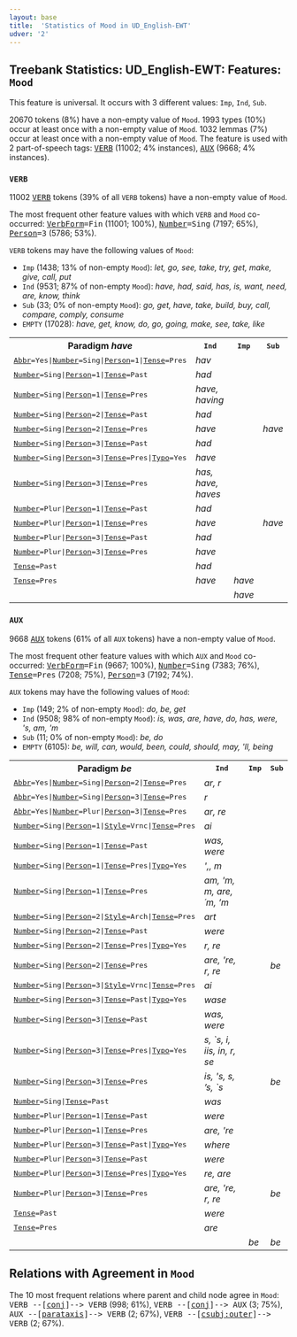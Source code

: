```yaml
---
layout: base
title:  'Statistics of Mood in UD_English-EWT'
udver: '2'
---
```


## Treebank Statistics: UD_English-EWT: Features: `Mood`

This feature is universal.
It occurs with 3 different values: `Imp`, `Ind`, `Sub`.

20670 tokens (8%) have a non-empty value of `Mood`.
1993 types (10%) occur at least once with a non-empty value of `Mood`.
1032 lemmas (7%) occur at least once with a non-empty value of `Mood`.
The feature is used with 2 part-of-speech tags: <tt><a href="en_ewt-pos-VERB.html">VERB</a></tt> (11002; 4% instances), <tt><a href="en_ewt-pos-AUX.html">AUX</a></tt> (9668; 4% instances).

### `VERB`

11002 <tt><a href="en_ewt-pos-VERB.html">VERB</a></tt> tokens (39% of all `VERB` tokens) have a non-empty value of `Mood`.

The most frequent other feature values with which `VERB` and `Mood` co-occurred: <tt><a href="en_ewt-feat-VerbForm.html">VerbForm</a></tt><tt>=Fin</tt> (11001; 100%), <tt><a href="en_ewt-feat-Number.html">Number</a></tt><tt>=Sing</tt> (7197; 65%), <tt><a href="en_ewt-feat-Person.html">Person</a></tt><tt>=3</tt> (5786; 53%).

`VERB` tokens may have the following values of `Mood`:

* `Imp` (1438; 13% of non-empty `Mood`): <em>let, go, see, take, try, get, make, give, call, put</em>
* `Ind` (9531; 87% of non-empty `Mood`): <em>have, had, said, has, is, want, need, are, know, think</em>
* `Sub` (33; 0% of non-empty `Mood`): <em>go, get, have, take, build, buy, call, compare, comply, consume</em>
* `EMPTY` (17028): <em>have, get, know, do, go, going, make, see, take, like</em>

<table>
  <tr><th>Paradigm <i>have</i></th><th><tt>Ind</tt></th><th><tt>Imp</tt></th><th><tt>Sub</tt></th></tr>
  <tr><td><tt><tt><a href="en_ewt-feat-Abbr.html">Abbr</a></tt><tt>=Yes</tt>|<tt><a href="en_ewt-feat-Number.html">Number</a></tt><tt>=Sing</tt>|<tt><a href="en_ewt-feat-Person.html">Person</a></tt><tt>=1</tt>|<tt><a href="en_ewt-feat-Tense.html">Tense</a></tt><tt>=Pres</tt></tt></td><td><em>hav</em></td><td></td><td></td></tr>
  <tr><td><tt><tt><a href="en_ewt-feat-Number.html">Number</a></tt><tt>=Sing</tt>|<tt><a href="en_ewt-feat-Person.html">Person</a></tt><tt>=1</tt>|<tt><a href="en_ewt-feat-Tense.html">Tense</a></tt><tt>=Past</tt></tt></td><td><em>had</em></td><td></td><td></td></tr>
  <tr><td><tt><tt><a href="en_ewt-feat-Number.html">Number</a></tt><tt>=Sing</tt>|<tt><a href="en_ewt-feat-Person.html">Person</a></tt><tt>=1</tt>|<tt><a href="en_ewt-feat-Tense.html">Tense</a></tt><tt>=Pres</tt></tt></td><td><em>have, having</em></td><td></td><td></td></tr>
  <tr><td><tt><tt><a href="en_ewt-feat-Number.html">Number</a></tt><tt>=Sing</tt>|<tt><a href="en_ewt-feat-Person.html">Person</a></tt><tt>=2</tt>|<tt><a href="en_ewt-feat-Tense.html">Tense</a></tt><tt>=Past</tt></tt></td><td><em>had</em></td><td></td><td></td></tr>
  <tr><td><tt><tt><a href="en_ewt-feat-Number.html">Number</a></tt><tt>=Sing</tt>|<tt><a href="en_ewt-feat-Person.html">Person</a></tt><tt>=2</tt>|<tt><a href="en_ewt-feat-Tense.html">Tense</a></tt><tt>=Pres</tt></tt></td><td><em>have</em></td><td></td><td><em>have</em></td></tr>
  <tr><td><tt><tt><a href="en_ewt-feat-Number.html">Number</a></tt><tt>=Sing</tt>|<tt><a href="en_ewt-feat-Person.html">Person</a></tt><tt>=3</tt>|<tt><a href="en_ewt-feat-Tense.html">Tense</a></tt><tt>=Past</tt></tt></td><td><em>had</em></td><td></td><td></td></tr>
  <tr><td><tt><tt><a href="en_ewt-feat-Number.html">Number</a></tt><tt>=Sing</tt>|<tt><a href="en_ewt-feat-Person.html">Person</a></tt><tt>=3</tt>|<tt><a href="en_ewt-feat-Tense.html">Tense</a></tt><tt>=Pres</tt>|<tt><a href="en_ewt-feat-Typo.html">Typo</a></tt><tt>=Yes</tt></tt></td><td><em>have</em></td><td></td><td></td></tr>
  <tr><td><tt><tt><a href="en_ewt-feat-Number.html">Number</a></tt><tt>=Sing</tt>|<tt><a href="en_ewt-feat-Person.html">Person</a></tt><tt>=3</tt>|<tt><a href="en_ewt-feat-Tense.html">Tense</a></tt><tt>=Pres</tt></tt></td><td><em>has, have, haves</em></td><td></td><td></td></tr>
  <tr><td><tt><tt><a href="en_ewt-feat-Number.html">Number</a></tt><tt>=Plur</tt>|<tt><a href="en_ewt-feat-Person.html">Person</a></tt><tt>=1</tt>|<tt><a href="en_ewt-feat-Tense.html">Tense</a></tt><tt>=Past</tt></tt></td><td><em>had</em></td><td></td><td></td></tr>
  <tr><td><tt><tt><a href="en_ewt-feat-Number.html">Number</a></tt><tt>=Plur</tt>|<tt><a href="en_ewt-feat-Person.html">Person</a></tt><tt>=1</tt>|<tt><a href="en_ewt-feat-Tense.html">Tense</a></tt><tt>=Pres</tt></tt></td><td><em>have</em></td><td></td><td><em>have</em></td></tr>
  <tr><td><tt><tt><a href="en_ewt-feat-Number.html">Number</a></tt><tt>=Plur</tt>|<tt><a href="en_ewt-feat-Person.html">Person</a></tt><tt>=3</tt>|<tt><a href="en_ewt-feat-Tense.html">Tense</a></tt><tt>=Past</tt></tt></td><td><em>had</em></td><td></td><td></td></tr>
  <tr><td><tt><tt><a href="en_ewt-feat-Number.html">Number</a></tt><tt>=Plur</tt>|<tt><a href="en_ewt-feat-Person.html">Person</a></tt><tt>=3</tt>|<tt><a href="en_ewt-feat-Tense.html">Tense</a></tt><tt>=Pres</tt></tt></td><td><em>have</em></td><td></td><td></td></tr>
  <tr><td><tt><tt><a href="en_ewt-feat-Tense.html">Tense</a></tt><tt>=Past</tt></tt></td><td><em>had</em></td><td></td><td></td></tr>
  <tr><td><tt><tt><a href="en_ewt-feat-Tense.html">Tense</a></tt><tt>=Pres</tt></tt></td><td><em>have</em></td><td><em>have</em></td><td></td></tr>
  <tr><td><tt></tt></td><td></td><td><em>have</em></td><td></td></tr>
</table>

### `AUX`

9668 <tt><a href="en_ewt-pos-AUX.html">AUX</a></tt> tokens (61% of all `AUX` tokens) have a non-empty value of `Mood`.

The most frequent other feature values with which `AUX` and `Mood` co-occurred: <tt><a href="en_ewt-feat-VerbForm.html">VerbForm</a></tt><tt>=Fin</tt> (9667; 100%), <tt><a href="en_ewt-feat-Number.html">Number</a></tt><tt>=Sing</tt> (7383; 76%), <tt><a href="en_ewt-feat-Tense.html">Tense</a></tt><tt>=Pres</tt> (7208; 75%), <tt><a href="en_ewt-feat-Person.html">Person</a></tt><tt>=3</tt> (7192; 74%).

`AUX` tokens may have the following values of `Mood`:

* `Imp` (149; 2% of non-empty `Mood`): <em>do, be, get</em>
* `Ind` (9508; 98% of non-empty `Mood`): <em>is, was, are, have, do, has, were, 's, am, 'm</em>
* `Sub` (11; 0% of non-empty `Mood`): <em>be, do</em>
* `EMPTY` (6105): <em>be, will, can, would, been, could, should, may, 'll, being</em>

<table>
  <tr><th>Paradigm <i>be</i></th><th><tt>Ind</tt></th><th><tt>Imp</tt></th><th><tt>Sub</tt></th></tr>
  <tr><td><tt><tt><a href="en_ewt-feat-Abbr.html">Abbr</a></tt><tt>=Yes</tt>|<tt><a href="en_ewt-feat-Number.html">Number</a></tt><tt>=Sing</tt>|<tt><a href="en_ewt-feat-Person.html">Person</a></tt><tt>=2</tt>|<tt><a href="en_ewt-feat-Tense.html">Tense</a></tt><tt>=Pres</tt></tt></td><td><em>ar, r</em></td><td></td><td></td></tr>
  <tr><td><tt><tt><a href="en_ewt-feat-Abbr.html">Abbr</a></tt><tt>=Yes</tt>|<tt><a href="en_ewt-feat-Number.html">Number</a></tt><tt>=Sing</tt>|<tt><a href="en_ewt-feat-Person.html">Person</a></tt><tt>=3</tt>|<tt><a href="en_ewt-feat-Tense.html">Tense</a></tt><tt>=Pres</tt></tt></td><td><em>r</em></td><td></td><td></td></tr>
  <tr><td><tt><tt><a href="en_ewt-feat-Abbr.html">Abbr</a></tt><tt>=Yes</tt>|<tt><a href="en_ewt-feat-Number.html">Number</a></tt><tt>=Plur</tt>|<tt><a href="en_ewt-feat-Person.html">Person</a></tt><tt>=3</tt>|<tt><a href="en_ewt-feat-Tense.html">Tense</a></tt><tt>=Pres</tt></tt></td><td><em>ar, re</em></td><td></td><td></td></tr>
  <tr><td><tt><tt><a href="en_ewt-feat-Number.html">Number</a></tt><tt>=Sing</tt>|<tt><a href="en_ewt-feat-Person.html">Person</a></tt><tt>=1</tt>|<tt><a href="en_ewt-feat-Style.html">Style</a></tt><tt>=Vrnc</tt>|<tt><a href="en_ewt-feat-Tense.html">Tense</a></tt><tt>=Pres</tt></tt></td><td><em>ai</em></td><td></td><td></td></tr>
  <tr><td><tt><tt><a href="en_ewt-feat-Number.html">Number</a></tt><tt>=Sing</tt>|<tt><a href="en_ewt-feat-Person.html">Person</a></tt><tt>=1</tt>|<tt><a href="en_ewt-feat-Tense.html">Tense</a></tt><tt>=Past</tt></tt></td><td><em>was, were</em></td><td></td><td></td></tr>
  <tr><td><tt><tt><a href="en_ewt-feat-Number.html">Number</a></tt><tt>=Sing</tt>|<tt><a href="en_ewt-feat-Person.html">Person</a></tt><tt>=1</tt>|<tt><a href="en_ewt-feat-Tense.html">Tense</a></tt><tt>=Pres</tt>|<tt><a href="en_ewt-feat-Typo.html">Typo</a></tt><tt>=Yes</tt></tt></td><td><em>',, m</em></td><td></td><td></td></tr>
  <tr><td><tt><tt><a href="en_ewt-feat-Number.html">Number</a></tt><tt>=Sing</tt>|<tt><a href="en_ewt-feat-Person.html">Person</a></tt><tt>=1</tt>|<tt><a href="en_ewt-feat-Tense.html">Tense</a></tt><tt>=Pres</tt></tt></td><td><em>am, 'm, m, are, ´m, ’m</em></td><td></td><td></td></tr>
  <tr><td><tt><tt><a href="en_ewt-feat-Number.html">Number</a></tt><tt>=Sing</tt>|<tt><a href="en_ewt-feat-Person.html">Person</a></tt><tt>=2</tt>|<tt><a href="en_ewt-feat-Style.html">Style</a></tt><tt>=Arch</tt>|<tt><a href="en_ewt-feat-Tense.html">Tense</a></tt><tt>=Pres</tt></tt></td><td><em>art</em></td><td></td><td></td></tr>
  <tr><td><tt><tt><a href="en_ewt-feat-Number.html">Number</a></tt><tt>=Sing</tt>|<tt><a href="en_ewt-feat-Person.html">Person</a></tt><tt>=2</tt>|<tt><a href="en_ewt-feat-Tense.html">Tense</a></tt><tt>=Past</tt></tt></td><td><em>were</em></td><td></td><td></td></tr>
  <tr><td><tt><tt><a href="en_ewt-feat-Number.html">Number</a></tt><tt>=Sing</tt>|<tt><a href="en_ewt-feat-Person.html">Person</a></tt><tt>=2</tt>|<tt><a href="en_ewt-feat-Tense.html">Tense</a></tt><tt>=Pres</tt>|<tt><a href="en_ewt-feat-Typo.html">Typo</a></tt><tt>=Yes</tt></tt></td><td><em>r, re</em></td><td></td><td></td></tr>
  <tr><td><tt><tt><a href="en_ewt-feat-Number.html">Number</a></tt><tt>=Sing</tt>|<tt><a href="en_ewt-feat-Person.html">Person</a></tt><tt>=2</tt>|<tt><a href="en_ewt-feat-Tense.html">Tense</a></tt><tt>=Pres</tt></tt></td><td><em>are, 're, r, re</em></td><td></td><td><em>be</em></td></tr>
  <tr><td><tt><tt><a href="en_ewt-feat-Number.html">Number</a></tt><tt>=Sing</tt>|<tt><a href="en_ewt-feat-Person.html">Person</a></tt><tt>=3</tt>|<tt><a href="en_ewt-feat-Style.html">Style</a></tt><tt>=Vrnc</tt>|<tt><a href="en_ewt-feat-Tense.html">Tense</a></tt><tt>=Pres</tt></tt></td><td><em>ai</em></td><td></td><td></td></tr>
  <tr><td><tt><tt><a href="en_ewt-feat-Number.html">Number</a></tt><tt>=Sing</tt>|<tt><a href="en_ewt-feat-Person.html">Person</a></tt><tt>=3</tt>|<tt><a href="en_ewt-feat-Tense.html">Tense</a></tt><tt>=Past</tt>|<tt><a href="en_ewt-feat-Typo.html">Typo</a></tt><tt>=Yes</tt></tt></td><td><em>wase</em></td><td></td><td></td></tr>
  <tr><td><tt><tt><a href="en_ewt-feat-Number.html">Number</a></tt><tt>=Sing</tt>|<tt><a href="en_ewt-feat-Person.html">Person</a></tt><tt>=3</tt>|<tt><a href="en_ewt-feat-Tense.html">Tense</a></tt><tt>=Past</tt></tt></td><td><em>was, were</em></td><td></td><td></td></tr>
  <tr><td><tt><tt><a href="en_ewt-feat-Number.html">Number</a></tt><tt>=Sing</tt>|<tt><a href="en_ewt-feat-Person.html">Person</a></tt><tt>=3</tt>|<tt><a href="en_ewt-feat-Tense.html">Tense</a></tt><tt>=Pres</tt>|<tt><a href="en_ewt-feat-Typo.html">Typo</a></tt><tt>=Yes</tt></tt></td><td><em>s, `s, i, iis, in, r, se</em></td><td></td><td></td></tr>
  <tr><td><tt><tt><a href="en_ewt-feat-Number.html">Number</a></tt><tt>=Sing</tt>|<tt><a href="en_ewt-feat-Person.html">Person</a></tt><tt>=3</tt>|<tt><a href="en_ewt-feat-Tense.html">Tense</a></tt><tt>=Pres</tt></tt></td><td><em>is, 's, s, ’s, `s</em></td><td></td><td><em>be</em></td></tr>
  <tr><td><tt><tt><a href="en_ewt-feat-Number.html">Number</a></tt><tt>=Sing</tt>|<tt><a href="en_ewt-feat-Tense.html">Tense</a></tt><tt>=Past</tt></tt></td><td><em>was</em></td><td></td><td></td></tr>
  <tr><td><tt><tt><a href="en_ewt-feat-Number.html">Number</a></tt><tt>=Plur</tt>|<tt><a href="en_ewt-feat-Person.html">Person</a></tt><tt>=1</tt>|<tt><a href="en_ewt-feat-Tense.html">Tense</a></tt><tt>=Past</tt></tt></td><td><em>were</em></td><td></td><td></td></tr>
  <tr><td><tt><tt><a href="en_ewt-feat-Number.html">Number</a></tt><tt>=Plur</tt>|<tt><a href="en_ewt-feat-Person.html">Person</a></tt><tt>=1</tt>|<tt><a href="en_ewt-feat-Tense.html">Tense</a></tt><tt>=Pres</tt></tt></td><td><em>are, 're</em></td><td></td><td></td></tr>
  <tr><td><tt><tt><a href="en_ewt-feat-Number.html">Number</a></tt><tt>=Plur</tt>|<tt><a href="en_ewt-feat-Person.html">Person</a></tt><tt>=3</tt>|<tt><a href="en_ewt-feat-Tense.html">Tense</a></tt><tt>=Past</tt>|<tt><a href="en_ewt-feat-Typo.html">Typo</a></tt><tt>=Yes</tt></tt></td><td><em>where</em></td><td></td><td></td></tr>
  <tr><td><tt><tt><a href="en_ewt-feat-Number.html">Number</a></tt><tt>=Plur</tt>|<tt><a href="en_ewt-feat-Person.html">Person</a></tt><tt>=3</tt>|<tt><a href="en_ewt-feat-Tense.html">Tense</a></tt><tt>=Past</tt></tt></td><td><em>were</em></td><td></td><td></td></tr>
  <tr><td><tt><tt><a href="en_ewt-feat-Number.html">Number</a></tt><tt>=Plur</tt>|<tt><a href="en_ewt-feat-Person.html">Person</a></tt><tt>=3</tt>|<tt><a href="en_ewt-feat-Tense.html">Tense</a></tt><tt>=Pres</tt>|<tt><a href="en_ewt-feat-Typo.html">Typo</a></tt><tt>=Yes</tt></tt></td><td><em>re, are</em></td><td></td><td></td></tr>
  <tr><td><tt><tt><a href="en_ewt-feat-Number.html">Number</a></tt><tt>=Plur</tt>|<tt><a href="en_ewt-feat-Person.html">Person</a></tt><tt>=3</tt>|<tt><a href="en_ewt-feat-Tense.html">Tense</a></tt><tt>=Pres</tt></tt></td><td><em>are, 're, r, re</em></td><td></td><td><em>be</em></td></tr>
  <tr><td><tt><tt><a href="en_ewt-feat-Tense.html">Tense</a></tt><tt>=Past</tt></tt></td><td><em>were</em></td><td></td><td></td></tr>
  <tr><td><tt><tt><a href="en_ewt-feat-Tense.html">Tense</a></tt><tt>=Pres</tt></tt></td><td><em>are</em></td><td></td><td></td></tr>
  <tr><td><tt></tt></td><td></td><td><em>be</em></td><td><em>be</em></td></tr>
</table>

## Relations with Agreement in `Mood`

The 10 most frequent relations where parent and child node agree in `Mood`:
<tt>VERB --[<tt><a href="en_ewt-dep-conj.html">conj</a></tt>]--> VERB</tt> (998; 61%),
<tt>VERB --[<tt><a href="en_ewt-dep-conj.html">conj</a></tt>]--> AUX</tt> (3; 75%),
<tt>AUX --[<tt><a href="en_ewt-dep-parataxis.html">parataxis</a></tt>]--> VERB</tt> (2; 67%),
<tt>VERB --[<tt><a href="en_ewt-dep-csubj-outer.html">csubj:outer</a></tt>]--> VERB</tt> (2; 67%).

